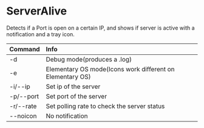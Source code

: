 # ServerAlive
Detects if a Port is open on a certain IP, and shows if server is active with a notification and a tray icon.

| Command       | Info                                                       |
| :------------ | :--------------------------------------------------------- |
| -d            | Debug mode(produces a .log)                                |
| -e            | Elementary OS mode(Icons work different on Elementary OS)  |
| -i/--ip       | Set ip of the server                                       |
| -p/--port     | Set port of the server                                     |
| -r/--rate     | Set polling rate to check the server status                |
| --noicon      | No notification                                            |

